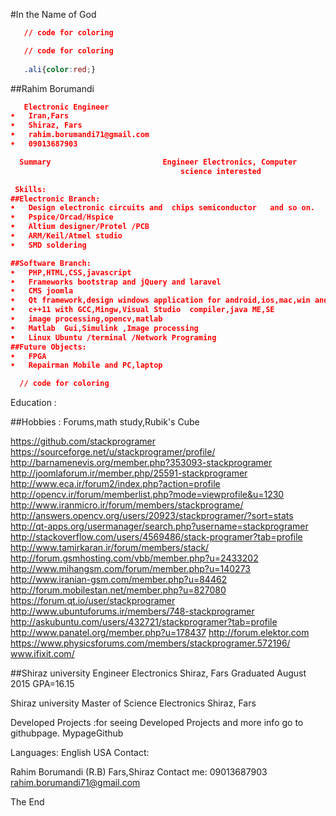 #In the Name of God
```json
   // code for coloring
```

```css
   // code for coloring
   
   .ali{color:red;}
```
##Rahim Borumandi 
```json
   Electronic Engineer 
•	Iran,Fars
•	Shiraz, Fars 
•	rahim.borumandi71@gmail.com 
•	09013687903 
```
```json
  Summary 	                      Engineer Electronics, Computer
                                      science interested 
```

```json
 Skills: 
##Electronic Branch: 
•	Design electronic circuits and  chips semiconductor   and so on.
•	Pspice/Orcad/Hspice 
•	Altium designer/Protel /PCB
•	ARM/Keil/Atmel studio 
•	SMD soldering 

##Software Branch: 
•	PHP,HTML,CSS,javascript
•	Frameworks bootstrap and jQuery and laravel 
•	CMS joomla 
•	Qt framework,design windows application for android,ios,mac,win and linux 
•	c++11 with GCC,Mingw,Visual Studio  compiler,java ME,SE 
•	image processing,opencv,matlab 
•	Matlab  Gui,Simulink ,Image processing 
•	Linux Ubuntu /terminal /Network Programing 
##Future Objects: 
•	FPGA 
•	Repairman Mobile and PC,laptop
```
 ```json
   // code for coloring
```
Education :







##Hobbies :
Forums,math study,Rubik's Cube

https://github.com/stackprogramer
https://sourceforge.net/u/stackprogramer/profile/
http://barnamenevis.org/member.php?353093-stackprogramer
http://joomlaforum.ir/member.php/25591-stackprogramer
http://www.eca.ir/forum2/index.php?action=profile
http://opencv.ir/forum/memberlist.php?mode=viewprofile&u=1230
http://www.iranmicro.ir/forum/members/stackprograme/
http://answers.opencv.org/users/20923/stackprogramer/?sort=stats
http://qt-apps.org/usermanager/search.php?username=stackprogramer
http://stackoverflow.com/users/4569486/stack-programer?tab=profile
http://www.tamirkaran.ir/forum/members/stack/
http://forum.gsmhosting.com/vbb/member.php?u=2433202
http://www.mihangsm.com/forum/member.php?u=140273
http://www.iranian-gsm.com/member.php?u=84462
http://forum.mobilestan.net/member.php?u=827080
https://forum.qt.io/user/stackprogramer
http://www.ubuntuforums.ir/members/748-stackprogramer
http://askubuntu.com/users/432721/stackprogramer?tab=profile
http://www.panatel.org/member.php?u=178437
http://forum.elektor.com
https://www.physicsforums.com/members/stackprogramer.572196/
www.ifixit.com/




##Shiraz university 
Engineer Electronics 
Shiraz, Fars 
Graduated August 2015
GPA=16.15

Shiraz university
Master of Science Electronics
Shiraz, Fars 



Developed  Projects :for seeing Developed Projects and more info  go to githubpage.
MypageGithub

Languages: 
	English USA 
Contact:        
                            
Rahim Borumandi (R.B)      Fars,Shiraz
Contact me:       09013687903
rahim.borumandi71@gmail.com



The End
